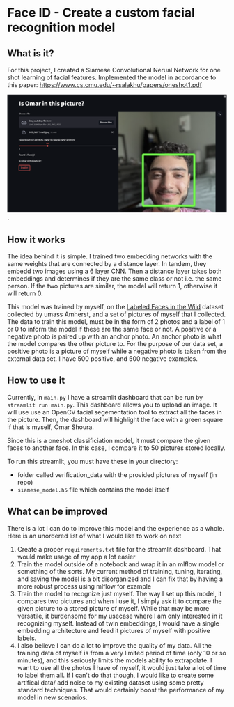 # Face ID - Create a custom facial recognition model

## What is it?

For this project, I created a Siamese Convolutional Nerual Network for one shot learning of facial features. Implemented the model in accordance to this paper: https://www.cs.cmu.edu/~rsalakhu/papers/oneshot1.pdf

![streamlit dashboard screenshot](/resources/ss_streamlit.png "streamlit dashboard screenshot").

## How it works

The idea behind it is simple. I trained two embedding networks with the same weights that are connected by a distance layer. 
In tandem, they embedd two images using a 6 layer CNN. Then a distance layer takes both embeddings and determines if they are the same class or not i.e. the same person. If the two pictures are similar, the model will return 1, otherwise it will return 0.

This model was trained by myself, on the [Labeled Faces in the Wild](http://vis-www.cs.umass.edu/lfw/) dataset collected by umass Amherst, and a set of pictures of myself that I collected. The data to train this model, must be in the form of 2 photos and a label of 1 or 0 to inform the model if these are the same face or not. A positive or a negative photo is paired up with an anchor photo. An anchor photo is what the model compares the other picture to. For the purpose of our data set, a positive photo is a picture of myself while a negative photo is taken from the external data set. I have 500 positive, and 500 negative examples.



## How to use it
Currently, in `main.py` I have a streamlit dashboard that can be run by `streamlit run main.py`. This dashboard allows you to upload an image. It will use use an OpenCV facial segementation tool to extract all the faces in the picture. Then, the dashboard will highlight the face with a green square if that is myself, Omar Shoura. 

Since this is a oneshot classificiation model, it must compare the given faces to another face. In this case, I compare it to 50 pictures stored locally.

To run this streamlit, you must have these in your directory:
- folder called verification_data with the provided pictures of myself (in repo)
- `siamese_model.h5` file which contains the model itself


## What can be improved
There is a lot I can do to improve this model and the experience as a whole. Here is an unordered list of what I would like to work on next
1) Create a proper `requirements.txt` file for the streamlit dashboard. That would make usage of my app a lot easier
2) Train the model outside of a notebook and wrap it in an mlflow model or something of the sorts. My current method of training, tuning, iterating, and saving the model is a bit disorganized and I can fix that by having a more robust process using mlflow for example
3) Train the model to recognize just myself. The way I set up this model, it compares two pictures and when I use it, I simply ask it to compare the given picture to a stored picture of myself. While that may be more versatile, it burdensome for my usecase where I am only interested in it recognizing myself. Instead of twin embeddings, I would have a single embedding architecture and feed it pictures of myself with positive labels.
4) I also believe I can do a lot to improve the quality of my data. All the training data of myself is from a very limited period of time (only 10 or so minutes), and this seriously limits the models ability to extrapolate. I want to use all the photos I have of myself, it would just take a lot of time to label them all. If I can't do that though, I would like to create some artifical data/ add noise to my existing dataset using some pretty standard techniques. That would certainly boost the performance of my model in new scenarios.